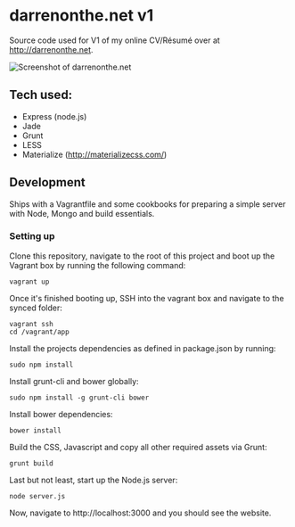 # darrenonthe.net v1

Source code used for V1 of my online CV/Résumé over at http://darrenonthe.net.

![Screenshot of darrenonthe.net](http://darrenonthe.net/static/img/darrenonthenet.png)

## Tech used:

* Express (node.js)
* Jade
* Grunt
* LESS
* Materialize (http://materializecss.com/)

## Development

Ships with a Vagrantfile and some cookbooks for preparing a simple server with Node, Mongo and build essentials.

### Setting up

Clone this repository, navigate to the root of this project and boot up the Vagrant box by running the following command:

```
vagrant up
```

Once it's finished booting up, SSH into the vagrant box and navigate to the synced folder: 

```
vagrant ssh
cd /vagrant/app
```

Install the projects dependencies as defined in package.json by running:

```
sudo npm install
```

Install grunt-cli and bower globally:

```
sudo npm install -g grunt-cli bower
```

Install bower dependencies:

```
bower install
```

Build the CSS, Javascript and copy all other required assets via Grunt:

```
grunt build
```

Last but not least, start up the Node.js server:

```
node server.js
```

Now, navigate to http://localhost:3000 and you should see the website.
